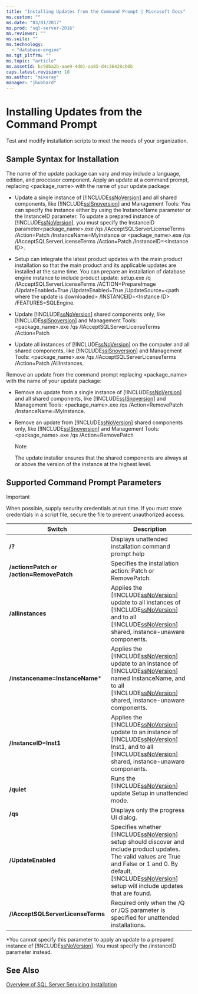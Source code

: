 ```yaml
---
title: "Installing Updates from the Command Prompt | Microsoft Docs"
ms.custom: ""
ms.date: "03/01/2017"
ms.prod: "sql-server-2016"
ms.reviewer: ""
ms.suite: ""
ms.technology: 
  - "database-engine"
ms.tgt_pltfrm: ""
ms.topic: "article"
ms.assetid: bc98ba2b-aae9-4d01-aa85-d4c36428cb0b
caps.latest.revision: 18
ms.author: "mikeray"
manager: "jhubbard"
---
```

# Installing Updates from the Command Prompt
  Test and modify installation scripts to meet the needs of your organization.  
  
## Sample Syntax for Installation  
 The name of the update package can vary and may include a language, edition, and processor component. Apply an update at a command prompt, replacing <package_name> with the name of your update package:  
  
-   Update a single instance of [!INCLUDE[ssNoVersion](../../../a9notintoc/includes/ssnoversion-md.md)] and all shared components, like [!INCLUDE[ssISnoversion](../../../a9notintoc/includes/ssisnoversion-md.md)] and Management Tools: You can specify the instance either by using the InstanceName parameter or the InstanceID parameter. To update a prepared instance of [!INCLUDE[ssNoVersion](../../../a9notintoc/includes/ssnoversion-md.md)], you must specify the InstanceID parameter<package_name>.exe /qs /IAcceptSQLServerLicenseTerms /Action=Patch /InstanceName=MyInstance  or <package_name>.exe /qs /IAcceptSQLServerLicenseTerms /Action=Patch /InstanceID=\<Instance ID>.  
  
-   Setup can integrate the latest product updates with the main product installation so that the main product and its applicable updates are installed at the same time. You can prepare an installation of database engine instance to include product update: setup.exe /q /IAcceptSQLServerLicenseTerms /ACTION=PrepareImage /UpdateEnabled=True /UpdateEnabled=True /UpdateSource=\<path where the update is downloaded> /INSTANCEID=\<Instance ID> /FEATURES=SQLEngine.  
  
-   Update [!INCLUDE[ssNoVersion](../../../a9notintoc/includes/ssnoversion-md.md)] shared components only, like [!INCLUDE[ssISnoversion](../../../a9notintoc/includes/ssisnoversion-md.md)] and Management Tools: <package_name>.exe /qs /IAcceptSQLServerLicenseTerms /Action=Patch  
  
-   Update all instances of [!INCLUDE[ssNoVersion](../../../a9notintoc/includes/ssnoversion-md.md)] on the computer and all shared components, like [!INCLUDE[ssISnoversion](../../../a9notintoc/includes/ssisnoversion-md.md)] and Management Tools: <package_name>.exe /qs /IAcceptSQLServerLicenseTerms /Action=Patch /AllInstances.  
  
 Remove an update from the command prompt replacing <package_name> with the name of your update package:  
  
-   Remove an update from a single instance of [!INCLUDE[ssNoVersion](../../../a9notintoc/includes/ssnoversion-md.md)] and all shared components, like [!INCLUDE[ssISnoversion](../../../a9notintoc/includes/ssisnoversion-md.md)] and Management Tools: <package_name>.exe /qs /Action=RemovePatch /InstanceName=MyInstance.  
  
-   Remove an update from [!INCLUDE[ssNoVersion](../../../a9notintoc/includes/ssnoversion-md.md)] shared components only, like [!INCLUDE[ssISnoversion](../../../a9notintoc/includes/ssisnoversion-md.md)] and Management Tools: <package_name>.exe /qs /Action=RemovePatch  
  
    > [!NOTE]  
    >  The update installer ensures that the shared components are always at or above the version of the instance at the highest level.  
  
## Supported Command Prompt Parameters  
  
> [!IMPORTANT]  
>  When possible, supply security credentials at run time. If you must store credentials in a script file, secure the file to prevent unauthorized access.  
  
|Switch|Description|  
|------------|-----------------|  
|**/?**|Displays unattended installation command prompt help|  
|**/action=Patch or /action=RemovePatch**|Specifies the installation action: Patch or RemovePatch.|  
|**/allinstances**|Applies the [!INCLUDE[ssNoVersion](../../../a9notintoc/includes/ssnoversion-md.md)] update to all instances of [!INCLUDE[ssNoVersion](../../../a9notintoc/includes/ssnoversion-md.md)] and to all [!INCLUDE[ssNoVersion](../../../a9notintoc/includes/ssnoversion-md.md)] shared, instance-unaware components.|  
|**/instancename=InstanceName***|Applies the [!INCLUDE[ssNoVersion](../../../a9notintoc/includes/ssnoversion-md.md)] update to an instance of [!INCLUDE[ssNoVersion](../../../a9notintoc/includes/ssnoversion-md.md)] named InstanceName, and to all [!INCLUDE[ssNoVersion](../../../a9notintoc/includes/ssnoversion-md.md)] shared, instance-unaware components.|  
|**/InstanceID=Inst1**|Applies the [!INCLUDE[ssNoVersion](../../../a9notintoc/includes/ssnoversion-md.md)] update to an instance of [!INCLUDE[ssNoVersion](../../../a9notintoc/includes/ssnoversion-md.md)] Inst1, and to all [!INCLUDE[ssNoVersion](../../../a9notintoc/includes/ssnoversion-md.md)] shared, instance-unaware components.|  
|**/quiet**|Runs the [!INCLUDE[ssNoVersion](../../../a9notintoc/includes/ssnoversion-md.md)] update Setup in unattended mode.|  
|**/qs**|Displays only the progress UI dialog.|  
|**/UpdateEnabled**|Specifies whether [!INCLUDE[ssNoVersion](../../../a9notintoc/includes/ssnoversion-md.md)] setup should discover and include product updates. The valid values are True and False or 1 and 0. By default, [!INCLUDE[ssNoVersion](../../../a9notintoc/includes/ssnoversion-md.md)] setup will include updates that are found.|  
|**/IAcceptSQLServerLicenseTerms**|Required only when the /Q or /QS parameter is specified for unattended installations.|  
  
 *You cannot specify this parameter to apply an update to a prepared instance of [!INCLUDE[ssNoVersion](../../../a9notintoc/includes/ssnoversion-md.md)]. You must specify the /instanceID parameter instead.  
  
## See Also  
 [Overview of SQL Server Servicing Installation](../../../a9retired/overview-of-sql-server-servicing-installation.md)  
  
  